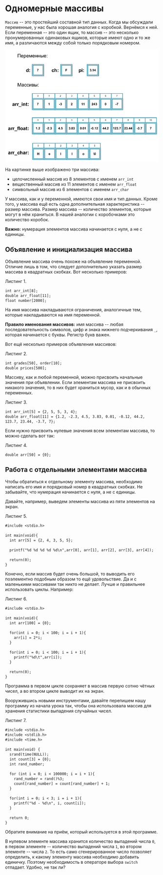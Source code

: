 # Одномерные массивы

`Массив` -- это простейший составной тип данных. Когда мы обсуждали переменные, у нас была хорошая аналогия с коробкой. Вернёмся к ней. Если переменная -- это один ящик, то массив -- это несколько пронумерованных одинаковых ящиков, которые имеют одно и то же имя, а различаются между собой только порядковым номером.

![Переменные и массивы. Аналогия с коробками](./arrays.png)

На картинке выше изображено три массива:

* целочисленный массив из 8 элементов с именем `arr_int`
* вещественный массив из 11 элементов с именем `arr_float`
* символьный массив из 6 элементов с именем `arr_char`

У массива, как и у переменной, имеются свои имя и тип данных. Кроме того, у массива ещё есть одна дополнительная характеристика -- размер массива. Размер массива -- количество элементов, которые могут в нём храниться. В нашей аналогии с коробочками это количество коробок.

**Важно:** нумерация элементов массива начинается с нуля, а не с единицы.

## Объявление и инициализация массива

Объявление массива очень похоже на объявление переменной. Отличие лишь в том, что следует дополнительно указать размер массива в квадратных скобках. Вот несколько примеров:

Листинг 1.

```
int arr_int[8];
double arr_float[11];
float number[2000];
```

На имя массива накладываются ограничения, аналогичные тем, которые накладываются на имя переменной.

**Правило именования массивов:** имя массива -- любая последовательность символов, цифр и знака нижнего подчеркивания `_`, которая начинается с буквы. Регистр букв важен.

Вот ещё несколько примеров объявления массивов:

Листинг 2.

```
int grades[50], order[10];
double prices[500];
```

Массиву, как и любой переменной, можно присвоить начальные значения при объявлении. Если элементам массива не присвоить никакого значения, то в них будет храниться мусор, как и в обычных переменных.

Листинг 3.

```
int arr_int[5] = {2, 5, 5, 3, 4};
double arr_float[11] = {1.2, -2.3, 4.5, 3.83, 0.01, -0.12, 44.2, 123.7, 23.44, -3.7, 7};
```

Если нужно присвоить нулевые значения всем элементам массива, то можно сделать вот так:

Листинг 4.

```
double arr[50] = {0};
```

## Работа с отдельными элементами массива

Чтобы обратиться к отдельному элементу массива, необходимо написать его имя и порядковый номер в квадратных скобках. Не забывайте, что нумерация начинается с нуля, а не с единицы.

Давайте, например, выведем элементы массива из пяти элементов на экран.

Листинг 5.

```
#include <stdio.h>

int main(void){
  int arr[5] = {2, 4, 3, 5, 5};

  printf("%d %d %d %d %d\n",arr[0], arr[1], arr[2], arr[3], arr[4]);

  return(0);
}
```

Конечно, если массив будет очень большой, то выводить его поэлементно подобным образом то ещё удовольствие. Да и с маленькими массивами так никто не делает. Лучше и правильнее использовать циклы. Например:

Листинг 6.

```
#include <stdio.h>

int main(void){
  int arr[100] = {0};

  for(int i = 0; i < 100; i = i + 1){
    arr[i] = 2*i;
  }

  for(int i = 0; i < 100; i = i + 1){
    printf("%d\t",arr[i]);
  }

  return(0);
}
```

Программа в первом цикле сохраняет в массив первую сотню чётных чисел, а во втором цикле выводит их на экран.

Вооружившись новыми инструментами, давайте перепишем нашу программу из начала урока так, чтобы она использовала массив для хранения статистики выпадения случайных чисел.

Листинг 7.

```
#include <stdio.h>
#include <stdlib.h>
#include <time.h>

int main(void) {
  srand(time(NULL));
  int count[3] = {0};
  int rand_number;

  for (int i = 0; i < 100000; i = i + 1){
    rand_number = rand()%3;
    count[rand_number] = count[rand_number] + 1;
  }

  for(int i = 0; i < 3; i = i + 1){
    printf("%d - %d\n", i, count[i]);
  }

  return 0;
}
```

Обратите внимание на приём, который используется в этой программе.

В нулевом элементе массива хранится количество выпадений числа `0`, в первом элементе -- количество выпадений числа `1`, во втором элементе -- числа `2`. То есть само сгенерированное число позволяет определить, к какому элементу массива необходимо добавить единичку. Поэтому необходимость в операторе выбора `switch` отпадает. Удобно, не так ли?